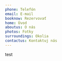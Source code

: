 ```yaml
---
phone: Telefón
email: E-mail
booknow: Rezervovať
home: Úvod
aboutus: O nás
photos: Fotky
surroundings: Okolia
contactus: Kontaktuj nás
---
```

test